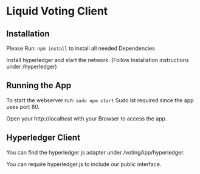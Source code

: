 # Liquid Voting Client

## Installation

Please Run: `npm install` to install all needed Dependencies

Install hyperledger and start the network. (Follow Installation instructions under /hyperledger)

## Running the App

To start the webserver run:
`sudo npm start`
Sudo ist required since the app uses port 80.

Open your http://localhost with your Browser to access the app. 

## Hyperledger Client

You can find the hyperledger js adapter under /votingApp/hyperledger.

You can require hyperledger.js to include our public interface.
